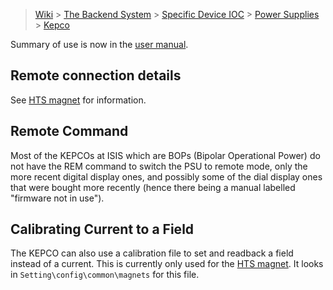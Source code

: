 > [Wiki](Home) > [The Backend System](The-Backend-System) > [Specific Device IOC](Specific-Device-IOC) > [Power Supplies](Power-Supplies) > [Kepco](Kepco)

Summary of use is now in the [user manual](https://github.com/ISISComputingGroup/ibex_user_manual/wiki/Kepco-Power-Supply).

## Remote connection details

See [HTS magnet](https://github.com/ISISComputingGroup/ibex_developers_manual/wiki/HTS-Magnet#kepco-power-supplies) for information.

## Remote Command

Most of the KEPCOs at ISIS which are BOPs (Bipolar Operational Power) do not have the REM command to switch the PSU to remote mode, only the more recent digital display ones, and possibly some of the dial display ones that were bought more recently (hence there being a manual labelled "firmware not in use").

## Calibrating Current to a Field

The KEPCO can also use a calibration file to set and readback a field instead of a current. This is currently only used for the [HTS magnet](https://github.com/ISISComputingGroup/ibex_developers_manual/wiki/HTS-Magnet). It looks in `Setting\config\common\magnets` for this file.

